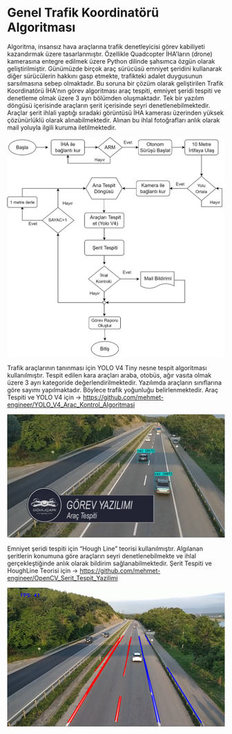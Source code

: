 # Genel Trafik Koordinatörü Algoritması

Algoritma, insansız hava araçlarına trafik denetleyicisi görev kabiliyeti kazandırmak üzere tasarlanmıştır. Özellikle Quadcopter İHA'ların (drone) kamerasına entegre 
edilmek üzere Python dilinde şahsımca özgün olarak geliştirilmiştir. Günümüzde birçok araç sürücüsü emniyet şeridini kullanarak diğer sürücülerin hakkını gasp etmekte,
trafikteki adalet duygusunun sarsılmasına sebep olmaktadır. Bu soruna bir çözüm olarak geliştirilen Trafik Koordinatörü İHA'nın görev algoritması araç tespiti, 
emniyet şeridi tespiti ve denetleme olmak üzere 3 ayrı bölümden oluşmaktadır. Tek bir yazılım döngüsü içerisinde araçların şerit içerisinde seyri denetlenebilmektedir. 
Araçlar şerit ihlali yaptığı sıradaki görüntüsü İHA kamerası üzerinden yüksek çözünürlüklü olarak alınabilmektedir. Alınan bu ihlal fotoğrafları anlık olarak mail 
yoluyla ilgili kuruma iletilmektedir.

![resim](https://github.com/mehmet-engineer/General_Traffic_Coordinator_Algorithm/blob/master/algoritma.png)


Trafik araçlarının tanınması için YOLO V4 Tiny nesne tespit algoritması kullanılmıştır. Tespit edilen kara araçları araba, otobüs, ağır vasıta olmak üzere 3 ayrı kategoride değerlendirilmektedir. Yazılımda araçların sınıflarına göre sayımı yapılmaktadır. Böylece trafik yoğunluğu belirlenmektedir.
Araç Tespiti ve YOLO V4 için -> https://github.com/mehmet-engineer/YOLO_V4_Arac_Kontrol_Algoritmasi

![resim](https://github.com/mehmet-engineer/General_Traffic_Coordinator_Algorithm/blob/master/arac_tespit.png)


Emniyet şeridi tespiti için “Hough Line” teorisi kullanılmıştır. Algılanan şeritlerin konumuna göre araçların seyri denetlenebilmekte ve ihlal gerçekleştiğinde anlık olarak bildirim sağlanabilmektedir.
Şerit Tespiti ve HoughLine Teorisi için -> https://github.com/mehmet-engineer/OpenCV_Serit_Tespit_Yazilimi

![resim](https://github.com/mehmet-engineer/General_Traffic_Coordinator_Algorithm/blob/master/serit.png)

